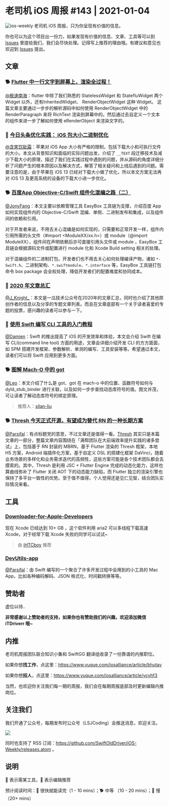 # 老司机 iOS 周报 #143 | 2021-01-04

![ios-weekly](https://github.com/SwiftOldDriver/iOS-Weekly/blob/master/assets/ios-weekly.png?raw=true)
老司机 iOS 周报，只为你呈现有价值的信息。

你也可以为这个项目出一份力，如果发现有价值的信息、文章、工具等可以到 [Issues](https://github.com/SwiftOldDriver/iOS-Weekly/issues) 里提给我们，我们会尽快处理。记得写上推荐的理由哦。有建议和意见也欢迎到 [Issues](https://github.com/SwiftOldDriver/iOS-Weekly/issues) 提出。

## 文章

### 🐕 [Flutter 中一行文字到屏幕上，渲染全过程！](https://developer.apple.com/news/?id=an960mux)

[@极速南海](https://github.com/ztlyyznf001)：flutter 中除了我们熟悉的 StatelessWidget 和 StatefluWidget 两个 Widget 以外，还有InheritedWidget、 RenderObjectWidget 这种 Widget。 这篇文章主要通过一步步的解析源码中如何使用 RenderObjectWidget 中的 RenderParagraph 来将 RichText 渲染到屏幕中的。然后通过去自定义一个文本的组件来进一步了解如何使用 eRenderObject 来渲染文字的。

### 🐢 [今日头条优化实践： iOS 包大小二进制优化](https://mp.weixin.qq.com/s/TnqAqpmuXsGFfpcSUqZ9GQ)

[@含笑饮砒霜](https://weibo.com/chinafishnews/)：苹果对 iOS App 大小有严格的限制，包括下载大小和可执行文件的大小。本文从背景知识和面临的实际问题出发，介绍了 `__TEXT` 段迁移技术及减少下载大小的原理，描述了我们在实践过程中遇到的问题，并从源码的角度详细分析了问题产生的根本原因以及解决方式，解答了相关疑问和上线后遇到的问题。需要注意的是，由于苹果在 iOS 13 已经对下载大小做了优化，所以本文方案无法再对 iOS 13 及更高系统的设备的下载大小进一步优化。

### 🐕 [百度App Objective-C/Swift 组件化混编之路（二）](https://mp.weixin.qq.com/s/xA3g0GdNvfKNgfvG6imEvw)

[@JonyFang](https://github.com/JonyFang)：本文主要以依赖管理工具 EasyBox 工具链为支撑，介绍百度 App 如何实现组件内的 Objective-C/Swift 混编、单侧、二进制发布和集成，以及组件间的依赖和引用。

对于开发者来说，不用去关心混编是如何实现的，只需要和正常开发一样，组件内引用所需的头文件（#import <ModuleXX/xx.h>）或 module（@import ModuleXX），组件间在声明依赖后亦可直接引用头文件或 module ，EasyBox 工具链会根据源码文件或配置进行 module 化和 Xcode Build setting 相关的处理。

对于混编组件的二进制打包，开发者们也不用去关心如何处理编译产物，诸如 `*-Swift.h`、二进制架构、`*.swiftmodule`、`*.interface` 等，EasyBox 工具链打包命令 box package 会全权处理，降低开发者们的配置难度和协同成本。

### 🐎 [2020 年文章总汇](https://mp.weixin.qq.com/s/71z6vbkxjzk8SzJCmZeFlw)

[@J_Knight_](https://github.com/knightsj)：本文是一瓜技术公众号在2020年的文章汇总，同时也介绍了其他原创作者的信息以及分享的专题文章列表。而且在文章底部有一个关于读者喜爱的专题的投票，感兴趣的读者可以参与一下。

### 🐎 [使用 Swift 编写 CLI 工具的入门教程](https://mp.weixin.qq.com/s/V4IdsYUouKGr68ULyb88Qw)

[@Damien](https://github.com/ZengyiMa)：Swift 的推出提高了 iOS 的开发效率和体验，本文会介绍 Swift 在编写 CLI(command line tool) 方面的用途，文章会详细介绍开发 CLI 的方方面面，如 SPM 搭建开发框架、参数解析、单测的编写、工具安装等等。希望通过本文，读者们可以将 Swift 应用到更多方面。 

### 🐕 [图解 Mach-O 中的 got](https://www.jianshu.com/p/55d82172a9f8)

[@Leo](https://github.com/leomobiledeveloper)：本文介绍了什么是 got、got 在 mach-o 中的位置、函数符号如何与 dyld_stub_binder 进行关联，以及如何一步步查找动态库符号的值。图文并茂，可让读者了解动态库符号的绑定原理。

> 推荐人：[silan-liu](https://github.com/silan-liu)

### 🐕 [Thresh 今天正式开源，有望成为替代 RN 的一种长期方案](https://mp.weixin.qq.com/s/E2lhodazRZRVPUGafY92xA)

[@Parsifal](https://github.com/ParsifalC)：有点标题党的意思，不过文章还是值得一看。[Thresh](https://github.com/ymm-tech/thresh) 其实只是本篇文章的一部分，整篇文章内容围绕在「满帮团队在大前端效率提升实践的诸多尝试」上，包括基于 RN 封装的 MBRN，基于 Flutter 渲染的 Thresh 框架，本地 H5 方案，Android 端插件化方案，基于自定义 DSL 的搭建化框架 DaVinci，随着业务场景的多样化和业务需求迭代的高频性，这些方案可能是各个技术团队都会去摸索的。其中，Thresh 是利用 JSC + Flutter Engine 完成的动态化能力，这样也算曲线弥补了 Flutter 关闭 AOT 下的动态能力缺陷，而 Flutter 独立的渲染引擎也保持了多平台一致性的优势。至于值不值得，个人觉得还是见仁见智，结合团队实际情况来看。

## 工具

### [Downloader-for-Apple-Developers](https://github.com/vineetchoudhary/Downloader-for-Apple-Developers)

现在 Xcode 已经达到 10+ GB ，这个软件利用 aria2 可以多线程下载高速 Xcode，对于经常下载 Xcode 失败的同学可以试试~

> 由 [iHTCboy](https://github.com/iHTCboy) 推荐

### [DevUtils-app](https://github.com/DevUtilsApp/DevUtils-app)

[@Parsifal](https://github.com/ParsifalC)：由 Swift 编写的一个聚合了许多开发过程中会用到的小工具的 Mac App，比如各种编码解码、JSON 格式化、时间戳转换等等。

## 赞助者

虚位以待..

**非常感谢以上赞助者的支持，如果你也有赞助我们的兴趣，欢迎添加微信 iTDriverr 哦~**

## 内推

老司机周报团队联合知识小集和 SwiftGG 翻译组收录了一份靠谱的内推职位。

如果你想**找工作**，点这里：https://www.yuque.com/iosalliance/article/bhutav

如果你想**招人**，点这里：https://www.yuque.com/iosalliance/article/ycyhf3

当然，也欢迎你关注我们每一期的周报，我们会在每期周报底部及时更新编辑内推岗位。

## 关注我们

我们开通了公众号，每期发布时公众号（LSJCoding）会推送消息，欢迎关注。

![](https://github.com/SwiftOldDriver/iOS-Weekly/blob/master/assets/qrcode_for_wechat.jpg?raw=true)

同时也支持了 RSS 订阅：https://github.com/SwiftOldDriver/iOS-Weekly/releases.atom 。

## 说明

🚧 表示需某工具，🌟 表示编辑推荐

预计阅读时间：🐎 很快就能读完（1 - 10 mins）；🐕 中等 （10 - 20 mins）；🐢 慢（20+ mins）
